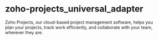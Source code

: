 # zoho-projects_universal_adapter
 Zoho Projects, our cloud-based project management software, helps you plan your projects, track work efficiently, and collaborate with your team, wherever they are.
